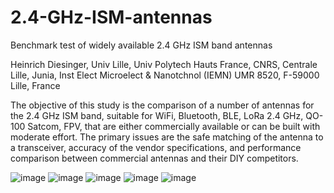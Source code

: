 # 2.4-GHz-ISM-antennas
Benchmark test of widely available 2.4 GHz ISM band antennas

Heinrich Diesinger,
Univ Lille, Univ Polytech Hauts France, CNRS, Centrale Lille, Junia, Inst Elect Microelect & Nanotchnol (IEMN) UMR 8520, F-59000 Lille, France

The objective of this study is the comparison of a number of antennas for the 2.4 GHz ISM band, suitable for WiFi, Bluetooth, BLE, LoRa 2.4 GHz, QO-100 Satcom, FPV, that are either commercially available or can be built with moderate effort. The primary issues are the safe matching of the antenna to a transceiver, accuracy of the vendor specifications, and performance comparison between commercial antennas and their DIY competitors.

![image](https://user-images.githubusercontent.com/96028811/211595940-efa9f024-bb82-47c6-b404-554ac331ad00.png)
![image](https://user-images.githubusercontent.com/96028811/211596007-e4ca0854-893d-4faa-b1d1-66a5413ddd26.png)
![image](https://user-images.githubusercontent.com/96028811/211596030-f09eaba9-495f-4006-805a-5ed0fcf44026.png)
![image](https://user-images.githubusercontent.com/96028811/211596043-acffcc64-0a89-4919-af14-53300d6922c6.png)
![image](https://user-images.githubusercontent.com/96028811/211596064-15596a13-a679-4fc5-954a-a28741875552.png)
